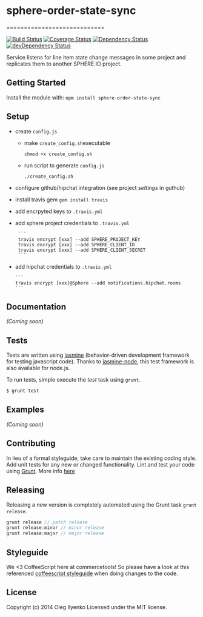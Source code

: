 # sphere-order-state-sync
============================

[![Build Status](https://travis-ci.org/sphereio/sphere-order-state-sync.png?branch=master)](https://travis-ci.org/sphereio/sphere-order-state-sync) [![Coverage Status](https://coveralls.io/repos/sphereio/sphere-order-state-sync/badge.png?branch=master)](https://coveralls.io/r/sphereio/sphere-order-state-sync?branch=master) [![Dependency Status](https://david-dm.org/sphereio/sphere-order-state-sync.png?theme=shields.io)](https://david-dm.org/sphereio/sphere-order-state-sync) [![devDependency Status](https://david-dm.org/sphereio/sphere-order-state-sync/dev-status.png?theme=shields.io)](https://david-dm.org/sphereio/sphere-order-state-sync#info=devDependencies)

Service listens for line item state change messages in some project and replicates them to another SPHERE.IO project.

## Getting Started

Install the module with: `npm install sphere-order-state-sync`

## Setup

* create `config.js`
  * make `create_config.sh`executable

    ```
    chmod +x create_config.sh
    ```
  * run script to generate `config.js`

    ```
    ./create_config.sh
    ```
* configure github/hipchat integration (see project *settings* in guthub)
* install travis gem `gem install travis`
* add encrpyted keys to `.travis.yml`
 * add sphere project credentials to `.travis.yml`

        ```
        travis encrypt [xxx] --add SPHERE_PROJECT_KEY
        travis encrypt [xxx] --add SPHERE_CLIENT_ID
        travis encrypt [xxx] --add SPHERE_CLIENT_SECRET
        ```
  * add hipchat credentials to `.travis.yml`

        ```
        travis encrypt [xxx]@Sphere --add notifications.hipchat.rooms
        ```

## Documentation
_(Coming soon)_

## Tests
Tests are written using [jasmine](https://jasmine.github.io/) (behavior-driven development framework for testing javascript code). Thanks to [jasmine-node](https://github.com/mhevery/jasmine-node), this test framework is also available for node.js.

To run tests, simple execute the *test* task using `grunt`.
```bash
$ grunt test
```

## Examples
_(Coming soon)_

## Contributing
In lieu of a formal styleguide, take care to maintain the existing coding style. Add unit tests for any new or changed functionality. Lint and test your code using [Grunt](http://gruntjs.com/).
More info [here](CONTRIBUTING.md)

## Releasing
Releasing a new version is completely automated using the Grunt task `grunt release`.

```javascript
grunt release // patch release
grunt release:minor // minor release
grunt release:major // major release
```

## Styleguide
We <3 CoffeeScript here at commercetools! So please have a look at this referenced [coffeescript styleguide](https://github.com/polarmobile/coffeescript-style-guide) when doing changes to the code.

## License
Copyright (c) 2014 Oleg Ilyenko
Licensed under the MIT license.
